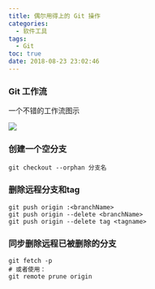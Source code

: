 ```yaml
---
title: 偶尔用得上的 Git 操作
categories:
  - 软件工具
tags:
  - Git
toc: true
date: 2018-08-23 23:02:46
---
```


### Git 工作流
一个不错的工作流图示

![](https://darkreunion-1256611153.file.myqcloud.com/img/gitworkflow.jpg)

### 创建一个空分支
```
git checkout --orphan 分支名
```

### 删除远程分支和tag
```
git push origin :<branchName>
git push origin --delete <branchName>
git push origin --delete tag <tagname>
```

### 同步删除远程已被删除的分支
```
git fetch -p
# 或者使用：
git remote prune origin
```

